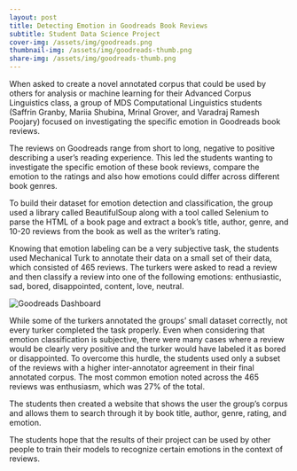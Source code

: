 ```yaml
---
layout: post
title: Detecting Emotion in Goodreads Book Reviews
subtitle: Student Data Science Project
cover-img: /assets/img/goodreads.png
thumbnail-img: /assets/img/goodreads-thumb.png
share-img: /assets/img/goodreads-thumb.png
---
```


When asked to create a novel annotated corpus that could be used by others for analysis or machine learning for their Advanced Corpus Linguistics class, a group of MDS Computational Linguistics students (Saffrin Granby, Mariia Shubina, Mrinal Grover, and Varadraj Ramesh Poojary) focused on investigating the specific emotion in Goodreads book reviews.

The reviews on Goodreads range from short to long, negative to positive describing a user’s reading experience. This led the students wanting to investigate the specific emotion of these book reviews, compare the emotion to the ratings and also how emotions could differ across different book genres.

To build their dataset for emotion detection and classification, the group used a library called BeautifulSoup along with a tool called Selenium to parse the HTML of a book page and extract a book’s title, author, genre, and 10-20 reviews from the book as well as the writer’s rating. 

Knowing that emotion labeling can be a very subjective task, the students used Mechanical Turk to annotate their data on a small set of their data, which consisted of 465 reviews. The turkers were asked to read a review and then classify a review into one of the following emotions: enthusiastic, sad, bored, disappointed, content, love, neutral. 

![Goodreads Dashboard](https://ubc-mdscl.github.io/assets/img/goodreads-img.png)

While some of the turkers annotated the groups’ small dataset correctly, not every turker completed the task properly. Even when considering that emotion classification is subjective, there were many cases where a review would be clearly very positive and the turker would have labeled it as bored or disappointed. To overcome this hurdle, the students used only a subset of the reviews with a higher inter-annotator agreement in their final annotated corpus. The most common emotion noted across the 465 reviews was enthusiasm, which was 27% of the total.

The students then created a website that shows the user the group’s corpus and allows them to search through it by book title, author, genre, rating, and emotion. 

The students hope that the results of their project can be used by other people to train their models to recognize certain emotions in the context of reviews.
